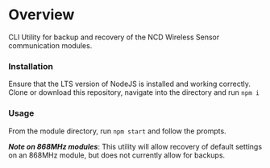 # Overview

CLI Utility for backup and recovery of the NCD Wireless Sensor communication modules.

### Installation

Ensure that the LTS version of NodeJS is installed and working correctly.
Clone or download this repository, navigate into the directory and run `npm i`

### Usage

From the module directory, run `npm start` and follow the prompts.

***Note on 868MHz modules***:
This utility will allow recovery of default settings on an 868MHz module, but does not currently allow for backups.
